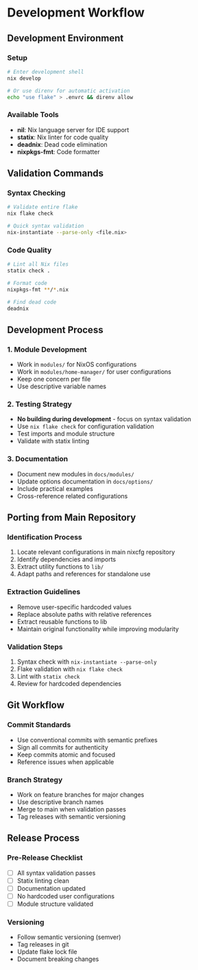 # Development Workflow

## Development Environment

### Setup
```bash
# Enter development shell
nix develop

# Or use direnv for automatic activation
echo "use flake" > .envrc && direnv allow
```

### Available Tools
- **nil**: Nix language server for IDE support
- **statix**: Nix linter for code quality
- **deadnix**: Dead code elimination
- **nixpkgs-fmt**: Code formatter

## Validation Commands

### Syntax Checking
```bash
# Validate entire flake
nix flake check

# Quick syntax validation
nix-instantiate --parse-only <file.nix>
```

### Code Quality
```bash
# Lint all Nix files
statix check .

# Format code
nixpkgs-fmt **/*.nix

# Find dead code
deadnix
```

## Development Process

### 1. Module Development
- Work in `modules/` for NixOS configurations
- Work in `modules/home-manager/` for user configurations
- Keep one concern per file
- Use descriptive variable names

### 2. Testing Strategy
- **No building during development** - focus on syntax validation
- Use `nix flake check` for configuration validation
- Test imports and module structure
- Validate with statix linting

### 3. Documentation
- Document new modules in `docs/modules/`
- Update options documentation in `docs/options/`
- Include practical examples
- Cross-reference related configurations

## Porting from Main Repository

### Identification Process
1. Locate relevant configurations in main nixcfg repository
2. Identify dependencies and imports
3. Extract utility functions to `lib/`
4. Adapt paths and references for standalone use

### Extraction Guidelines
- Remove user-specific hardcoded values
- Replace absolute paths with relative references
- Extract reusable functions to lib
- Maintain original functionality while improving modularity

### Validation Steps
1. Syntax check with `nix-instantiate --parse-only`
2. Flake validation with `nix flake check`
3. Lint with `statix check`
4. Review for hardcoded dependencies

## Git Workflow

### Commit Standards
- Use conventional commits with semantic prefixes
- Sign all commits for authenticity
- Keep commits atomic and focused
- Reference issues when applicable

### Branch Strategy
- Work on feature branches for major changes
- Use descriptive branch names
- Merge to main when validation passes
- Tag releases with semantic versioning

## Release Process

### Pre-Release Checklist
- [ ] All syntax validation passes
- [ ] Statix linting clean
- [ ] Documentation updated
- [ ] No hardcoded user configurations
- [ ] Module structure validated

### Versioning
- Follow semantic versioning (semver)
- Tag releases in git
- Update flake lock file
- Document breaking changes